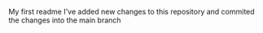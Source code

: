 My first readme
I've added new changes to this repository and commited the changes into the main branch

